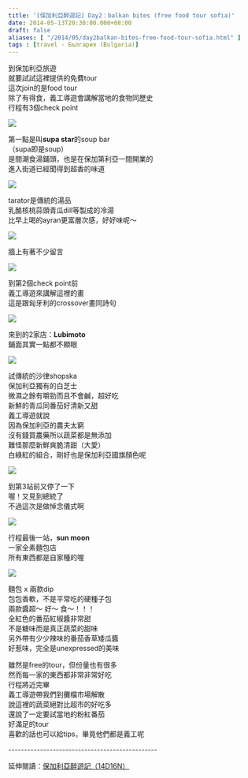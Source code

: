 ```yaml
---
title: '[保加利亞醉遊記] Day2：balkan bites (free food tour sofia)'
date: 2014-05-13T20:30:00.000+08:00
draft: false
aliases: [ "/2014/05/day2balkan-bites-free-food-tour-sofia.html" ]
tags : [travel - България (Bulgaria)]
---
```


到保加利亞旅遊  
就要試試這裡提供的免費tour  
這次join的是food tour  
除了有得食，義工導遊會講解當地的食物同歷史  
行程有3個check point  

![](/images/bulgaria2f1.jpg)

第一點是叫**supa star**的soup bar  
（supa即是soup）  
是間潮食湯鋪頭，也是在保加第利亞一間開業的  
進入街道已經聞得到超香的味道  
  

![](/images/bulgaria2f2.jpg)

tarator是傳統的湯品  
乳酪核桃蒜頭青瓜dill等製成的冷湯  
比早上喝的ayran更富層次感，好好味呢～  

![](/images/bulgaria2f3.jpg)

牆上有著不少留言  

![](/images/bulgaria2f4.jpg)

到第2個check point前  
義工導遊來講解這裡的畫  
這是跟匈牙利的crossover畫同詩句  

![](/images/bulgaria2f5.jpg)

來到的2家店：**Lubimoto**  
鋪面其實一點都不顯眼  

![](/images/bulgaria2f6.jpg)

試傳統的沙律shopska  
保加利亞獨有的白芝士  
微濕之餘有嚼勁而且不會鹹，超好吃  
新鮮的青瓜同番茄好清新又甜  
義工導遊就說  
因為保加利亞的農夫太窮  
沒有錢買農藥所以蔬菜都是無添加  
難怪那麼新鮮爽脆清甜（大愛）  
白綠紅的組合，剛好也是保加利亞國旗顏色呢  

![](/images/bulgaria2f7.jpg)

到第3站前又停了一下  
喔！又見到總統了  
不過這次是做悼念儀式啊  
  

![](/images/bulgaria2f8.jpg)

行程最後一站，**sun moon**  
一家全素麵包店  
所有東西都是自家種的喔  

![](/images/bulgaria2f9.jpg)

麵包 x 兩款dip  
包包香軟，不是平常吃的硬種子包  
兩款醬超～ 好～ 食～！！！  
全紅色的番茄紅椒醬非常甜  
不是糖味而是真正蔬菜的甜味  
另外帶有少少辣味的番茄香草矮瓜醬  
好惹味，完全是unexpressed的美味  
  
雖然是free的tour，但份量也有很多  
然而每一家的東西都非常非常好吃  
行程將近完畢  
義工導遊帶我們到攤檔市場解散  
說這裡的蔬菜絕對比超市的好吃多  
還說了一定要試當地的粉紅番茄  
好滿足的tour  
喜歡的話也可以給tips，畢竟他們都是義工呢  
  
\-----------------------------------------------  
  
延伸閱讀：[保加利亞醉遊記（14D16N）](https://hidie.net/bulgaria14d16n/)
